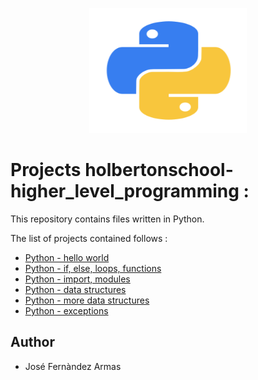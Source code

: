 <p align="center">
    <img width="50%" height="200" src="./kisspng-angle-text-symbol-brand-other-python-5ab0c09b9ea1a7.3286927515215330836498.png"
</p>

# Projects holbertonschool-higher_level_programming :

This repository contains files written in Python.  

The list of projects contained follows :

* [Python - hello world](./python-data_structures)
* [Python - if, else, loops, functions](./)
* [Python - import, modules](./)
* [Python - data structures](./)
* [Python - more data structures](./)
* [Python - exceptions](./)


## Author 

* José Fernàndez Armas
